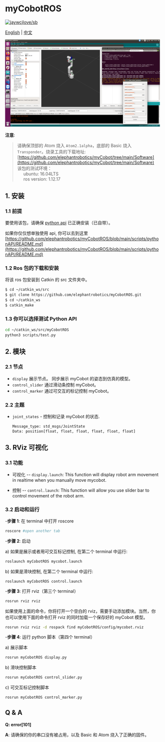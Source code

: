 # myCobotROS

[![jaywcjlove/sb](https://jaywcjlove.github.io/sb/lang/english.svg)](README.md)

[English](README.md) | [中文](READMEcn.md)

![Demo](./Screenshot-1.png)

**注意**:

<!-- This is the mycobot ROS package designed by Zhang Lijun([lijun.zhang@elephantrobotics.com]()) -->

> 请确保顶部的 Atom 烧入 `Atom2.1alpha`，底部的 Basic 烧入 `Transponder`。烧录工具的下载地址: [https://github.com/elephantrobotics/myCobot/tree/main/Software](https://github.com/elephantrobotics/myCobot/tree/main/Software)<br>
> 该包的测试环境：<br> &nbsp;&nbsp;&nbsp;&nbsp; ubuntu: 16.04LTS<br> &nbsp;&nbsp;&nbsp;&nbsp; ros version: 1.12.17

## 1. 安装

### 1.1 前提

要使用该包，请确保 [python api]() 已正确安装（已自带）。

如果你仅仅想单独使用 api, 你可以去到这里 [https://github.com/elephantrobotics/myCobotROS/blob/main/scripts/pythonAPI/README.md](https://github.com/elephantrobotics/myCobotROS/blob/main/scripts/pythonAPI/README.md)

### 1.2 Ros 包的下载和安装

将该 ros 包安装到 Catkin 的 src 文件夹中。

```bash
$ cd ~/catkin_ws/src
$ git clone https://github.com/elephantrobotics/myCobotROS.git
$ cd ~/catkin_ws
$ catkin_make
```

### 1.3 你可以选择测试 Python API

```bash
cd ~/catkin_ws/src/myCobotROS
python3 scripts/test.py
```

## 2. 模块

### 2.1 节点

- `display` 展示节点。 同步展示 myCobot 的姿态到仿真的模型。
- `control_slider` 通过滑动条控制 myCobot。
- `control_marker` 通过可交互的标记控制 myCobot。

### 2.2 主题

- `joint_states` - 控制和记录 myCobot 的状态.

  ```
  Message_type: std_msgs/JointState
  Data: position[float, float, float, float, float, float]
  ```

## 3. RViz 可视化

### 3.1 功能

- 可视化 -- `display.launch`: This function will display robot arm movement in realtime when you manually move mycobot.

- 控制 -- `control.launch`: This function will allow you use slider bar to control movement of the robot arm.

### 3.2 启动和运行

-**步骤 1**: 在 terminal 中打开 roscore

```bash
roscore #open another tab
```

-**步骤 2**: 启动

a) 如果是展示或者用可交互标记控制, 在第二个 terminal 中运行:

```bash
roslaunch myCobotROS mycobot.launch
```

b) 如果是滑块控制, 在第二个 terminal 中运行:

```
roslaunch myCobotROS control.launch
```

-**步骤 3**: 打开 rviz（第三个 terminal）

```bash
rosrun rviz rviz
```

如果使用上面的命令，你将打开一个空白的 rviz，需要手动添加模块。当然，你也可以使用下面的命令打开 rviz 的同时加载一个保存好的 myCobot 模型。

```bash
rosrun rviz rviz -d rospack find myCobotROS/config/mycobot.rviz
```

-**步骤 4**: 运行 python 脚本（第四个 terminal）

a) 展示脚本

```bash
rosrun myCobotROS display.py
```

b) 滑块控制脚本

```bash
rosrun myCobotROS control_slider.py
```

c) 可交互标记控制脚本

```bash
rosrun myCobotROS control_marker.py
```

## Q & A

**Q: error[101]**

**A**: 请确保的你的串口没有被占用，以及 Basic 和 Atom 烧入了正确的固件。
